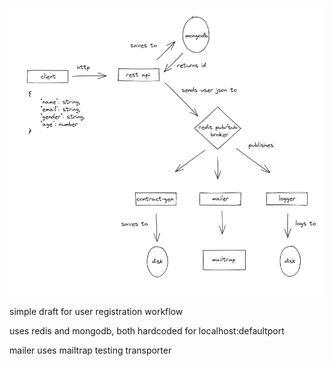 ![img.png](img.png)

simple draft for user registration workflow

uses redis and mongodb, both hardcoded for localhost:defaultport

mailer uses mailtrap testing transporter
